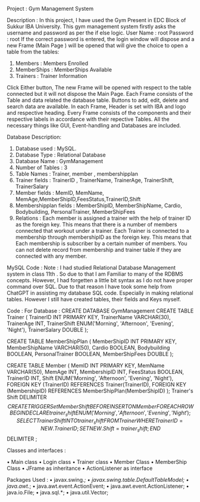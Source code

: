Project : Gym Management System

Description :  In this project, I have used the Gym Present in EDC Block of Sukkur IBA University. This gym management system firstly asks the username and password as per the if else logic.
User Name : root         	Password : root
If the correct password is entered, the login window will dispose and a new Frame (Main Page ) will be opened that will give the choice to open a table from the tables:
1)	Members : Members Enrolled
2)	MemberShips : MemberShips Available
3)	Trainers : Trainer Information

Click Either button, The new Frame will be opened with respect to the table connected but it will not dispose the Main Page.
 Each Frame consists of the Table and data related the database table. Buttons to add, edit, delete and search data are available.
 In each Frame, Header is set with IBA and logo  and respective heading.
Every Frame consists of the components and their respective labels in accordance with their repective Tables.
All the necessary things like GUI, Event-handling and Databases are included.

Database Description:
1)	Database used : MySQL.
2)	Database Type : Relational Database
3)	Database Name : GymManagement 
4)	Number of Tables : 3
5)	Table Names : Trainer, member , membershipplan
6)	Trainer fields : TrainerID , TrainerName, TrainerAge, TrainerShift, TrainerSalary 
7)	Member fields : MemID, MemName, MemAge,MemberShipID,FeesStatus,TrainerID,Shift
8)	Membershipplan fields : MemberShipID, MemberShipName, Cardio, Bodybuilding, PersonalTrainer, MemberShipFees
9)	Relations : Each member is assigned a trainer with the help of trainer ID as the foreign key. This means that there is a number of members connected that workout under a trainer. Each Trainer is connected to a membership through membershipID as the foreign key. This means that Each membership is subscriber by a certain number of members. You can not delete record from membership and trainer table if they are connected with any member. 


MySQL Code :
Note : I had studied Relational Database Management system in class 11th . So due to that I am Familiar to many of the RDBMS concepts. However, I had forgetten a little bit syntax as I do not have proper command over SQL. Due to that reason I have took some help from ChatGPT in assisting my database SQL code. Especially in making relational tables. However I still have created tables, their fields and Keys myself.


Code : 
For Database :  CREATE DATABASE GymManagement
CREATE TABLE Trainer (
    TrainerID INT PRIMARY KEY,
    TrainerName VARCHAR(30),
    TrainerAge INT,
    TrainerShift ENUM('Morning', 'Afternoon', 'Evening', 'Night'),
    TrainerSalary DOUBLE
);

CREATE TABLE MemberShipPlan (
    MemberShipID INT PRIMARY KEY,
    MemberShipName VARCHAR(50),
    Cardio BOOLEAN,
    Bodybuilding BOOLEAN,
    PersonalTrainer BOOLEAN,
    MemberShipFees DOUBLE
);

CREATE TABLE Member (
    MemID INT PRIMARY KEY,
    MemName VARCHAR(50),
    MemAge INT,
    MembershipID INT,
    FeesStatus BOOLEAN,
    TrainerID INT,
    Shift ENUM('Morning', 'Afternoon', 'Evening', 'Night'),
    FOREIGN KEY (TrainerID) REFERENCES Trainer(TrainerID),
    FOREIGN KEY (MembershipID) REFERENCES MemberShipPlan(MemberShipID)
);
Trainer's Shift
DELIMITER $$
CREATE TRIGGER SetMemberShift
BEFORE INSERT ON Member
FOR EACH ROW
BEGIN
    DECLARE trainer_shift ENUM('Morning', 'Afternoon', 'Evening', 'Night');
    SELECT TrainerShift INTO trainer_shift FROM Trainer WHERE TrainerID = NEW.TrainerID;
    SET NEW.Shift = trainer_shift;
END $$
DELIMITER ;

Classes and interfaces :

•	Main class
•	Login class
•	Trainer class
•	Member Class
•	MemberShip Class
•	JFrame as inheritance
•	ActionListener as interface

Packages Used : 
•	javax.swing.*;
•	javax.swing.table.DefaultTableModel;
•	java.awt.*;
•	java.awt.event.ActionEvent;
•	java.awt.event.ActionListener;
•	java.io.File;
•	java.sql.*;
•	java.util.Vector;



 

